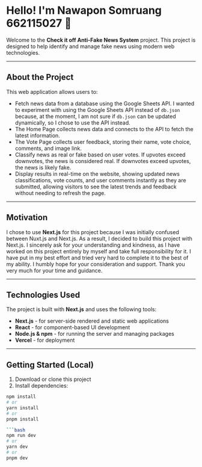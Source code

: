 # Hello! I'm Nawapon Somruang 662115027 👋

Welcome to the **Check it off Anti-Fake News System** project. This project is designed to help identify and manage fake news using modern web technologies.

---

## About the Project

This web application allows users to:

- Fetch news data from a database using the Google Sheets API. I wanted to experiment with using the Google Sheets API instead of `db.json` because, at the moment, I am not sure if `db.json` can be updated dynamically, so I chose to use the API instead.
- The Home Page collects news data and connects to the API to fetch the latest information.
- The Vote Page collects user feedback, storing their name, vote choice, comments, and image link.
- Classify news as real or fake based on user votes. If upvotes exceed downvotes, the news is considered real. If downvotes exceed upvotes, the news is likely fake.
- Display results in real-time on the website, showing updated news classifications, vote counts, and user comments instantly as they are submitted, allowing visitors to see the latest trends and feedback without needing to refresh the page.

---

## Motivation

I chose to use **Next.js** for this project because I was initially confused between Nuxt.js and Next.js. As a result, I decided to build this project with Next.js. I sincerely ask for your understanding and kindness, as I have worked on this project entirely by myself and take full responsibility for it. I have put in my best effort and tried very hard to complete it to the best of my ability. I humbly hope for your consideration and support. Thank you very much for your time and guidance.

---

## Technologies Used

The project is built with **Next.js** and uses the following tools:

- **Next.js** - for server-side rendered and static web applications  
- **React** - for component-based UI development  
- **Node.js & npm** - for running the server and managing packages  
- **Vercel** - for deployment  

---

## Getting Started (Local)

1. Download or clone this project
2. Install dependencies:

```bash
npm install
# or
yarn install
# or
pnpm install

```bash
npm run dev
# or
yarn dev
# or
pnpm dev


